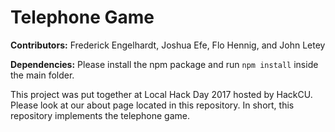 # Telephone Game

**Contributors:** Frederick Engelhardt, Joshua Efe, Flo Hennig, and John Letey

**Dependencies:** Please install the npm package and run `npm install` inside the main folder.

This project was put together at Local Hack Day 2017 hosted by HackCU. Please look at our about page located in this repository. In short, this repository implements the telephone game.

